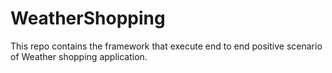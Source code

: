 # WeatherShopping
This repo contains the framework that execute end to end positive scenario of Weather shopping application.
